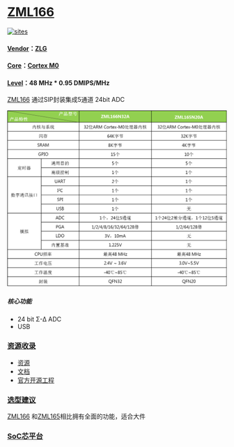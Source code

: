 ﻿# [ZML166](https://github.com/SoCXin/ZML166)

[![sites](http://182.61.61.133/link/resources/SoC.png)](http://www.SoC.Xin)

#### [Vendor](https://github.com/SoCXin/Vendor)：[ZLG](https://www.zlgmcu.com)
#### [Core](https://github.com/SoCXin/Cortex)：[Cortex M0](https://github.com/SoCXin/CM0)
#### [Level](https://github.com/SoCXin/Level)：48 MHz  * 0.95 DMIPS/MHz

[ZML166](https://github.com/SoCXin/ZML166) 通过SIP封装集成5通道 24bit ADC

[![sites](docs/ZML166.png)](https://www.zlgmcu.com/zlgiotmcu/zlgiotmcu/product/id/27.html)

##### 核心功能

* 24 bit Σ-∆ ADC
* USB

### [资源收录](https://github.com/SoCXin/ZLG217)

* [资源](src/)
* [文档](docs/)
* [官方开源工程](https://github.com/zlgopen/ametal)

### [选型建议](https://github.com/SoCXin)

[ZML166](https://github.com/SoCXin/ZML166) 和[ZML165](https://github.com/SoCXin/ZML165)相比拥有全面的功能，适合大件

###  [SoC芯平台](http://www.SoC.Xin)
